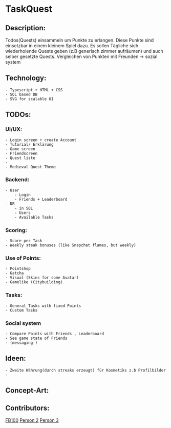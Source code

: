 # TaskQuest

## Description:

Todos(Quests) einsammeln um Punkte zu erlangen.
Diese Punkte sind einsetzbar in einem kleinem Spiel dazu. 
Es sollen Tägliche sich wiederholende Quests geben (z.B generisch zimmer aufräumen)
und auch selber gesetzte Quests.
Vergleichen von Punkten mit Freunden -> sozial system 
## Technology:
    - Typescript + HTML + CSS
    - SQL based DB
    - SVG for scalable UI

## TODOs:

### UI/UX:
    - Login screen + create Account 
    - Tutorial/ Erklärung 
    - Game screen 
    - Friendscreen 
    - Quest liste
    - 
    - Medieval Quest Theme
    
### Backend:
    - User
        - Login
        - Friends + Leaderboard
    - DB
        - in SQL
        - Users
        - Available Tasks
### Scoring:
    - Score per Task
    - Weekly steak bonuses (like Snapchat flames, but weekly)
### Use of Points:
    - Pointshop
    - Gatcha
    - Visual (Skins for some Avatar)
    - Gamelike (Citybuilding)
### Tasks:
    - General Tasks with fixed Points
    - Custom Tasks
### Social system 
    - Compare Points with Friends , Leaderboard 
    - See game state of Friends 
    - (messaging )
## Ideen:
    - Zweite Währung(durch streaks erzeugt) für Kosmetiks z.b Profilbilder   
    -
## Concept-Art:



## Contributors:
[FB100](https://github.com/FB100)
[Person 2]()
[Person 3]()



